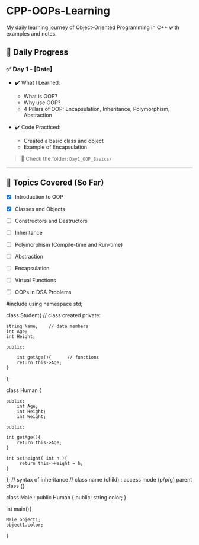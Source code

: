 # CPP-OOPs-Learning
My daily learning journey of Object-Oriented Programming in C++ with examples and notes.

## 📅 Daily Progress

### ✅ Day 1 - [Date]
- ✔️ What I Learned:
  - What is OOP?
  - Why use OOP?
  - 4 Pillars of OOP: Encapsulation, Inheritance, Polymorphism, Abstraction

- ✔️ Code Practiced:
  - Created a basic class and object
  - Example of Encapsulation

> 📁 Check the folder: `Day1_OOP_Basics/`

---

## 📌 Topics Covered (So Far)
- [x] Introduction to OOP
- [x] Classes and Objects
- [ ] Constructors and Destructors
- [ ] Inheritance
- [ ] Polymorphism (Compile-time and Run-time)
- [ ] Abstraction
- [ ] Encapsulation
- [ ] Virtual Functions
- [ ] OOPs in DSA Problems


#include <iostream>
using namespace std;

class Student{   // class created 
    private:

    string Name;    // data members 
    int Age;
    int Height;

    public:

        int getAge(){      // functions 
        return this->Age;
    }
};


class Human {

    public:
        int Age;
        int Height;
        int Weight;

    public:

    int getAge(){
        return this->Age;
    }

    int setHeight( int h ){
         return this->Height = h;
    }
};
 // syntax of inheritance 
 // class name (child) : access mode (p/p/g) parent class {}

class Male : public Human {
 public:
     string color;
}

int main(){

    Male object1;
    object1.color;
}


